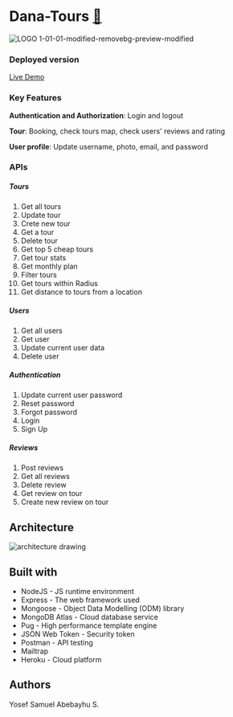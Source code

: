 # Dana-Tours [:link:](https://stormy-waters-74738.herokuapp.com)

![LOGO 1-01-01-modified-removebg-preview-modified](https://user-images.githubusercontent.com/78106133/156892976-dbaf081a-4580-4a79-968c-a10b1d3a57b3.png)


### Deployed version
[Live Demo](https://stormy-waters-74738.herokuapp.com)

### Key Features
**Authentication and Authorization**: Login and logout

**Tour**: Booking, check tours map, check users' reviews and rating

**User profile**: Update username, photo, email, and password

### APIs
##### Tours
1. Get all tours
2. Update tour
3. Crete new tour
4. Get a tour
5. Delete tour
6. Get top 5 cheap tours
7. Get tour stats
8. Get monthly plan
9. Filter tours
10. Get tours within Radius
11. Get distance to tours from a location

##### Users
1. Get all users
2. Get user
3. Update current user data
4. Delete user

##### Authentication
1. Update current user password
2. Reset password
3. Forgot password
4. Login
5. Sign Up

##### Reviews
1. Post reviews
2. Get all reviews
3. Delete review
4. Get review on tour
5. Create new review on tour

## Architecture
![architecture drawing](https://user-images.githubusercontent.com/78106133/156894175-12167d4a-d23f-4379-99be-d34b585cdeef.jpg)
## Built with
+ NodeJS - JS runtime environment
+ Express - The web framework used
+ Mongoose - Object Data Modelling (ODM) library
+ MongoDB Atlas - Cloud database service
+ Pug - High performance template engine
+ JSON Web Token - Security token
+ Postman - API testing
+ Mailtrap
+ Heroku - Cloud platform

## Authors
Yosef Samuel
Abebayhu S.
